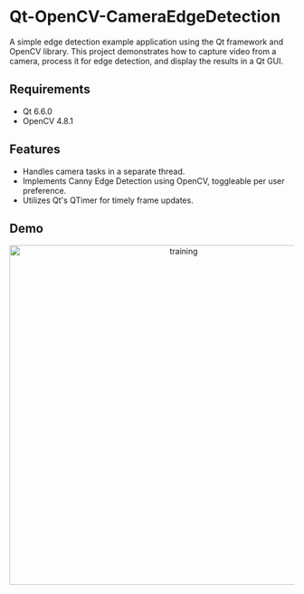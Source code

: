 # Qt-OpenCV-CameraEdgeDetection

A simple edge detection example application using the Qt framework and OpenCV library. This project demonstrates how to capture video from a camera, process it for edge detection, and display the results in a Qt GUI.

## Requirements
- Qt 6.6.0
- OpenCV 4.8.1

## Features
- Handles camera tasks in a separate thread.
- Implements Canny Edge Detection using OpenCV, toggleable per user preference.
- Utilizes Qt's QTimer for timely frame updates.

## Demo

<p align="center">
    <img src="https://cdn.jsdelivr.net/gh/Avafly/ImageHostingService@master/uPic/demo.jpg" alt="training" width="600" />
</p>